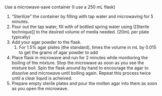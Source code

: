 Use a microwave-save container (I use a 250 mL flask)

1. “Sterilize” the container by filling with tap water and microwaving for 5 minutes.
2. Pour out the tap water, fill with of bottled spring water using [[Sterile technique]] to the desired volume of media needed. (20mL per plate typically)
3. Add your agar powder to the flask.
	1. For 1.5% agar plates (the standard), times the volume in mL by 0.015 to get the grams of agar powder to add
4. Place flask in microwave and run for 2 minutes while monitoring the boiling of the mixture. Stop the microwave as soon as you see the mixture boil. Spin the flask around by hand to encourage the agar to dissolve and microwave until boiling again. Repeat this process twice until a clear liquid is acheived.
5. Prepare empty sterile plates and pour the molten agar into them as soon as you open the microwave.

